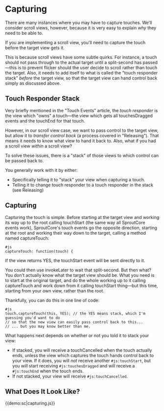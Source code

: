 Capturing
==========
There are many instances where you may have to capture touches. We'll consider scroll views,
however, because it is very easy to explain _why_ they need to be able to.

If you are implementing a scroll view, you'll need to capture the touch before the target view gets it.

This is because scroll views have some subtle quirks. For instance, a touch should not pass
through to the actual target until a split-second has passed—this is to prevent flicker should
the user decide to scroll rather than touch the target. Also, it needs to add itself to what is
called the "touch responder stack" _before_ the target view, so that the target view can hand control back
simply as discussed above.

Touch Responder Stack
-----------------------
Very briefly mentioned in the "Touch Events" article, the _touch responder_ is the view which
"owns" a touch—the view which gets all touchesDragged events and the touchEnd for that touch.

However, in our scroll view case, we want to pass control to the target view, but allow it
to _transfer control back_ (a process covered in "Releasing"). That means it needs to know
what view to hand it back to. Also, what if you had a scroll view _within_ a scroll view?

To solve these issues, there is a "stack" of those views to which control can be passed back to.

You generally work with it by either:

- Specifically telling it to "stack" your view when capturing a touch.
- Telling it to change touch responder to a touch responder in the stack (see Releasing)

Capturing
---------
Capturing the touch is simple. Before starting at the target view and working its
way up to the root calling touchStart (the same way all SproutCore events work), 
SproutCore's touch events go the opposite direction, starting at the root and working their way down
to the target, calling a method named captureTouch:

    #js
    captureTouch: function(touch) {

If the view returns YES, the touchStart event will be sent directly to it.

You could then use invokeLater to wait that split-second. But then what? You don't actually
know what the target view should be. What you need is to start at the original target, and
do the whole working up to it calling captureTouch and work down from it calling touchStart
thing—but this time, starting from your own view, rather than the root. 

Thankfully, you can do this in one line of code:

    #js
    touch.captureTouch(this, YES); // the YES means stack, which I'm guessing you'd want to do
    // so that the new view can easily pass control back to this...
    // ... but you may know better than me.

What happens next depends on whether or not you told it to stack your view:

- If stacked, you will receive a touchCancelled when the touch actually ends, unless the
  view which captures the touch hands control back to your view. If it does, you will _not_
  receive another `#js:touchStart`, but you _will_ start receiving `#js:touchesDragged` and 
  will receive a `#js:touchEnd` when the touch ends.
- If not stacked, your view will receive `#js:touchCancelled`.

What Does It Look Like?
-----------------------
{{demo:sc|capturing.js}}


